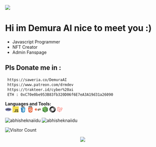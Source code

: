 ![](https://komarev.com/ghpvc/?username=DemuraAIdev&color=green)
# Hi im Demura AI nice to meet you :)
- Javascript Programmer
- NFT Creator
- Admin Fanspage

## Pls Donate me in :
```
 https://saweria.co/DemuraAI
 https://www.patreon.com/drmdev
 https://trakteer.id/cyber%20ai
 ETH : 0xC70e0be953B83fb320D06f6E7eA3A19d31a26090
```

**Languages and Tools:**  
<code><img height="20" src="https://raw.githubusercontent.com/github/explore/80688e429a7d4ef2fca1e82350fe8e3517d3494d/topics/php/php.png"></code>
<code><img height="20" src="https://raw.githubusercontent.com/github/explore/80688e429a7d4ef2fca1e82350fe8e3517d3494d/topics/javascript/javascript.png"></code>
<code><img height="20" src="https://raw.githubusercontent.com/github/explore/80688e429a7d4ef2fca1e82350fe8e3517d3494d/topics/css/css.png"></code>
<code><img height="20" src="https://raw.githubusercontent.com/github/explore/80688e429a7d4ef2fca1e82350fe8e3517d3494d/topics/html/html.png"></code>
</code>
<code><img height="20" src="https://raw.githubusercontent.com/github/explore/80688e429a7d4ef2fca1e82350fe8e3517d3494d/topics/git/git.png"></code>
<code><img height="20" src="https://raw.githubusercontent.com/github/explore/80688e429a7d4ef2fca1e82350fe8e3517d3494d/topics/nodejs/nodejs.png"></code>
<code><img height="20" src="https://raw.githubusercontent.com/github/explore/80688e429a7d4ef2fca1e82350fe8e3517d3494d/topics/json/json.png"></code></code>
<code><img height="20" src="https://raw.githubusercontent.com/github/explore/80688e429a7d4ef2fca1e82350fe8e3517d3494d/topics/laravel/laravel.png"></code>
<!-- Markdown -->
<img class="center" src="https://github-readme-stats.vercel.app/api?username=DemuraAIdev&show_icons=true&theme=gotham" alt="abhisheknaiidu" />
<img class="center" src="https://github-readme-stats.vercel.app/api/top-langs/?username=DemuraAIdev&layout=compact" alt="abhisheknaiidu" />
  

![Visitor Count](https://profile-counter.glitch.me/DemuraAIdev/count.svg)

  
<p align="center">
  <img src="https://capsule-render.vercel.app/api?type=waving&color=gradient&height=60&section=footer"/>
</p>



